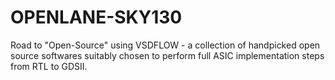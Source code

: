 # OPENLANE-SKY130
Road to "Open-Source" using VSDFLOW - a collection of handpicked open source softwares suitably chosen to perform full ASIC implementation steps from RTL to GDSII.
